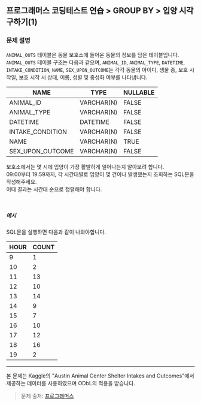 ## 프로그래머스 코딩테스트 연습 > GROUP BY > 입양 시각 구하기(1)

### 문제 설명
`ANIMAL_OUTS` 테이블은 동물 보호소에 들어온 동물의 정보를 담은 테이블입니다. <br />
`ANIMAL_OUTS` 테이블 구조는 다음과 같으며, `ANIMAL_ID`, `ANIMAL_TYPE`, `DATETIME`, `INTAKE_CONDITION`, `NAME`, `SEX_UPON_OUTCOME`는 각각 동물의 아이디, 생물 종, 보호 시작일, 보호 시작 시 상태, 이름, 성별 및 중성화 여부를 나타냅니다.
<br/>

|NAME|TYPE|NULLABLE|
|---|---|---|
|ANIMAL_ID|VARCHAR(N)|FALSE
|ANIMAL_TYPE|VARCHAR(N)|FALSE
|DATETIME|DATETIME|FALSE
|INTAKE_CONDITION|VARCHAR(N)|FALSE
|NAME|VARCHAR(N)|TRUE
|SEX_UPON_OUTCOME|VARCHAR(N)|FALSE

보호소에서는 몇 시에 입양이 가장 활발하게 일어나는지 알아보려 합니다. <br />
09:00부터 19:59까지, 각 시간대별로 입양이 몇 건이나 발생했는지 조회하는 SQL문을 작성해주세요. <br />
이때 결과는 시간대 순으로 정렬해야 합니다.


<br />

##### 예시

SQL문을 실행하면 다음과 같이 나와야합니다. 

|HOUR|COUNT|
|---|---|
|9|1|
|10|2|
|11|13|
|12|10|
|13|14|
|14|9|
|15|7|
|16|10|
|17|12|
|18|16|
|19|2|

---

본 문제는 Kaggle의 "Austin Animal Center Shelter Intakes and Outcomes"에서 제공하는 데이터를 사용하였으며 ODbL의 적용을 받습니다.

> 문제 출처: [프로그래머스](https://programmers.co.kr/learn/courses/30/lessons/59412)
